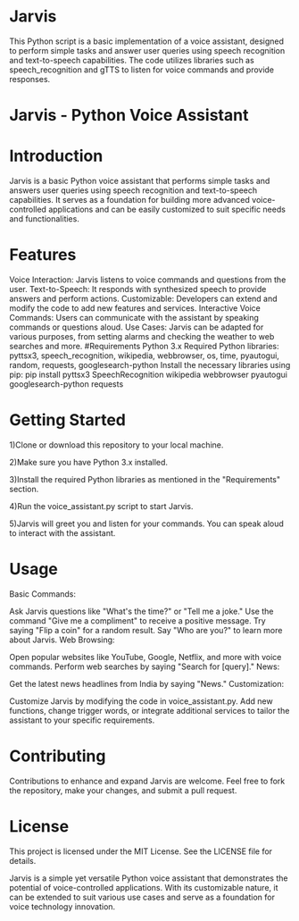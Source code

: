 # Jarvis
This Python script is a basic implementation of a voice assistant, designed to perform simple tasks and answer user queries using speech recognition and text-to-speech capabilities. The code utilizes libraries such as speech_recognition and gTTS to listen for voice commands and provide responses.

# Jarvis - Python Voice Assistant
# Introduction
Jarvis is a basic Python voice assistant that performs simple tasks and answers user queries using speech recognition and text-to-speech capabilities. It serves as a foundation for building more advanced voice-controlled applications and can be easily customized to suit specific needs and functionalities.

# Features
Voice Interaction: Jarvis listens to voice commands and questions from the user.
Text-to-Speech: It responds with synthesized speech to provide answers and perform actions.
Customizable: Developers can extend and modify the code to add new features and services.
Interactive Voice Commands: Users can communicate with the assistant by speaking commands or questions aloud.
Use Cases: Jarvis can be adapted for various purposes, from setting alarms and checking the weather to web searches and more.
#Requirements
Python 3.x
Required Python libraries: pyttsx3, speech_recognition, wikipedia, webbrowser, os, time, pyautogui, random, requests, googlesearch-python
Install the necessary libraries using pip:
pip install pyttsx3 SpeechRecognition wikipedia webbrowser pyautogui googlesearch-python requests

# Getting Started
1)Clone or download this repository to your local machine.

2)Make sure you have Python 3.x installed.

3)Install the required Python libraries as mentioned in the "Requirements" section.

4)Run the voice_assistant.py script to start Jarvis.

5)Jarvis will greet you and listen for your commands. You can speak aloud to interact with the assistant.

# Usage
Basic Commands:

Ask Jarvis questions like "What's the time?" or "Tell me a joke."
Use the command "Give me a compliment" to receive a positive message.
Try saying "Flip a coin" for a random result.
Say "Who are you?" to learn more about Jarvis.
Web Browsing:

Open popular websites like YouTube, Google, Netflix, and more with voice commands.
Perform web searches by saying "Search for [query]."
News:

Get the latest news headlines from India by saying "News."
Customization:

Customize Jarvis by modifying the code in voice_assistant.py. Add new functions, change trigger words, or integrate additional services to tailor the assistant to your specific requirements.

# Contributing
Contributions to enhance and expand Jarvis are welcome. Feel free to fork the repository, make your changes, and submit a pull request.

# License
This project is licensed under the MIT License. See the LICENSE file for details.

Jarvis is a simple yet versatile Python voice assistant that demonstrates the potential of voice-controlled applications. With its customizable nature, it can be extended to suit various use cases and serve as a foundation for voice technology innovation.
